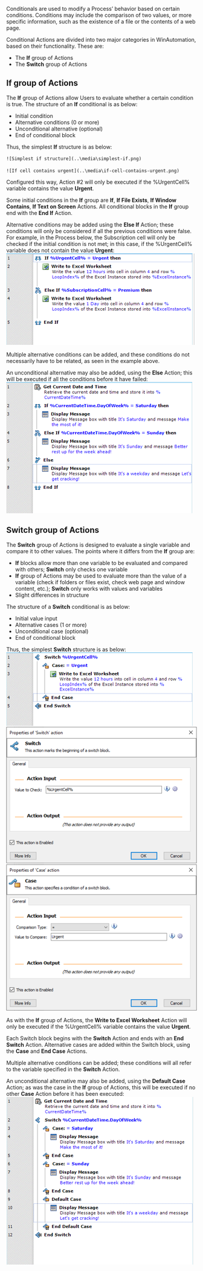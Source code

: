 Conditionals are used to modify a Process’ behavior based on certain conditions. Conditions may include the comparison of two values, or more specific information, such as the existence of a file or the contents of a web page.

Conditional Actions are divided into two major categories in WinAutomation, based on their functionality. These are:
* The **If** group of Actions
* The **Switch** group of Actions
## **If** group of Actions
The **If** group of Actions allow Users to evaluate whether a certain condition is true. The structure of an **If** conditional is as below:
* Initial condition
* Alternative conditions (0 or more)
* Unconditional alternative (optional)
* End of conditional block

Thus, the simplest **If** structure is as below:

    ![Simplest if structure](..\media\simplest-if.png)
    
    ![If cell contains urgent](..\media\if-cell-contains-urgent.png)

Configured this way, Action #2 will only be executed if the %UrgentCell% variable contains the value **Urgent**.

Some initial conditions in the **If** group are **If**, **If File Exists**, **If Window Contains**, **If Text on Screen** Actions. All conditional blocks in the **If** group end with the **End If** Action.

Alternative conditions may be added using the **Else If** Action; these conditions will only be considered if all the previous conditions were false. For example, in the Process below, the Subscription cell will only be checked if the initial condition is not met; in this case, if the %UrgentCell% variable does not contain the value **Urgent**:
    ![Else if action](..\media\else-if-action.png) 

Multiple alternative conditions can be added, and these conditions do not necessarily have to be related, as seen in the example above.

An unconditional alternative may also be added, using the **Else** Action; this will be executed if all the conditions before it have failed:
    ![Else action](..\media\else-action.png) 

## **Switch** group of Actions
The **Switch** group of Actions is designed to evaluate a single variable and compare it to other values. The points where it differs from the **If** group are:
* **If** blocks allow more than one variable to be evaluated and compared with others; **Switch** only checks one variable
* **If** group of Actions may be used to evaluate more than the value of a variable (check if folders or files exist, check web page and window content, etc.); **Switch** only works with values and variables
* Slight differences in structure

The structure of a **Switch** conditional is as below:
* Initial value input
* Alternative cases (1 or more)
* Unconditional case (optional)
* End of conditional block

Thus, the simplest **Switch** structure is as below:
    ![Simplest switch action](..\media\simplest-switch.png)
    ![Switch cell contents](..\media\switch-cell-contents.png)
    ![Case action](..\media\case-action.png)
    
As with the **If** group of Actions, the **Write to Excel Worksheet** Action will only be executed if the %UrgentCell% variable contains the value **Urgent**.

Each Switch block begins with the **Switch** Action and ends with an **End Switch** Action. Alternative cases are added within the Switch block, using the **Case** and **End Case** Actions.

Multiple alternative conditions can be added; these conditions will all refer to the variable specified in the **Switch** Action.

An unconditional alternative may also be added, using the **Default Case** Action; as was the case in the **If** group of Actions, this will be executed if no other **Case** Action before it has been executed:
    ![Default case](..\media\default-case.png)